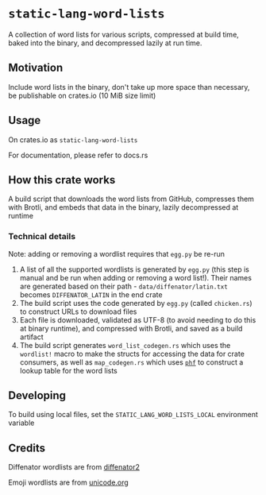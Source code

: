 # `static-lang-word-lists`

A collection of word lists for various scripts, compressed at build time, baked into the binary, and decompressed lazily at run time.

## Motivation

Include word lists in the binary, don't take up more space than necessary, be publishable on crates.io (10 MiB size limit)

## Usage

On crates.io as `static-lang-word-lists`

For documentation, please refer to docs.rs

## How this crate works

A build script that downloads the word lists from GitHub, compresses them with Brotli, and embeds that data in the binary, lazily decompressed at runtime

### Technical details

Note: adding or removing a wordlist requires that `egg.py` be re-run

1. A list of all the supported wordlists is generated by `egg.py` (this step is manual and be run when adding or removing a word list!). Their names are generated based on their path - `data/diffenator/latin.txt` becomes `DIFFENATOR_LATIN` in the end crate
2. The build script uses the code generated by `egg.py` (called `chicken.rs`) to construct URLs to download files
3. Each file is downloaded, validated as UTF-8 (to avoid needing to do this at binary runtime), and compressed with Brotli, and saved as a build artifact
4. The build script generates `word_list_codegen.rs` which uses the `wordlist!` macro to make the structs for accessing the data for crate consumers, as well as `map_codegen.rs` which uses [`phf`](https://lib.rs/crates/phf) to construct a lookup table for the word lists

## Developing

To build using local files, set the `STATIC_LANG_WORD_LISTS_LOCAL` environment variable

## Credits

Diffenator wordlists are from [diffenator2](https://github.com/googlefonts/diffenator2)

Emoji wordlists are from [unicode.org](https://home.unicode.org/)
